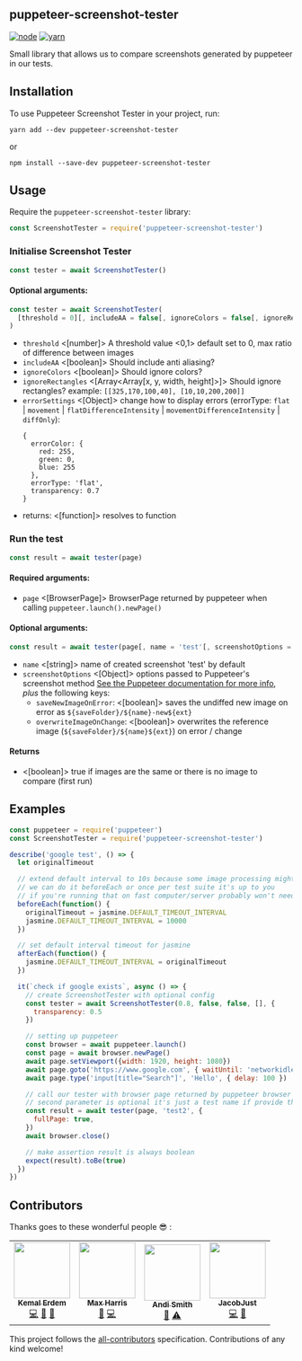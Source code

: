 puppeteer-screenshot-tester
---------------------------

[![node](https://img.shields.io/badge/node-8.9.x-brightgreen.svg)]()
[![yarn](https://img.shields.io/badge/yarn-1.x-brightgreen.svg)]()

Small library that allows us to compare screenshots generated by puppeteer in our tests.

Installation
--------------
To use Puppeteer Screenshot Tester in your project, run:
```
yarn add --dev puppeteer-screenshot-tester
```

or

```
npm install --save-dev puppeteer-screenshot-tester
```

Usage
-------------
Require the `puppeteer-screenshot-tester` library:

```js
const ScreenshotTester = require('puppeteer-screenshot-tester')
```

### Initialise Screenshot Tester

```js
const tester = await ScreenshotTester()
```

#### Optional arguments:
```js
const tester = await ScreenshotTester(
  [threshold = 0][, includeAA = false[, ignoreColors = false[, ignoreRectangles = [] [, errorSettings = Object]]]]
)
```

- `threshold` <[number]> A threshold value <0,1> default set to 0, max ratio of difference between images
- `includeAA` <[boolean]> Should include anti aliasing?
- `ignoreColors` <[boolean]> Should ignore colors?
- `ignoreRectangles` <[Array<Array[x, y, width, height]>]> Should ignore rectangles? example: `[[325,170,100,40], [10,10,200,200]]`
- `errorSettings` <[Object]> change how to display errors (errorType: `flat` | `movement` | `flatDifferenceIntensity` | `movementDifferenceIntensity` | `diffOnly`):
    ```
    {
      errorColor: {
        red: 255,
        green: 0,
        blue: 255
      },
      errorType: 'flat',
      transparency: 0.7
    }
    ```
- returns: <[function]> resolves to function

### Run the test

```js
const result = await tester(page)
```

#### Required arguments:
- `page` <[BrowserPage]> BrowserPage returned by puppeteer when calling `puppeteer.launch().newPage()`

#### Optional arguments:
```js
const result = await tester(page[, name = 'test'[, screenshotOptions = {}]])
```

- `name` <[string]> name of created screenshot 'test' by default
- `screenshotOptions` <[Object]> options passed to Puppeteer's screenshot method [See the Puppeteer documentation for more info](https://github.com/GoogleChrome/puppeteer/blob/master/docs/api.md#pagescreenshotoptions), _plus_ the following keys:
  - `saveNewImageOnError`: <[boolean]> saves the undiffed new image on error as `${saveFolder}/${name}-new${ext}`
  - `overwriteImageOnChange`: <[boolean]> overwrites the reference image (`${saveFolder}/${name}${ext}`) on error / change 

#### Returns
- <[boolean]> true if images are the same or there is no image to compare (first run)

Examples
----------------

```javascript
const puppeteer = require('puppeteer')
const ScreenshotTester = require('puppeteer-screenshot-tester')

describe('google test', () => {
  let originalTimeout

  // extend default interval to 10s because some image processing might take some time
  // we can do it beforeEach or once per test suite it's up to you
  // if you're running that on fast computer/server probably won't need to do that
  beforeEach(function() {
    originalTimeout = jasmine.DEFAULT_TIMEOUT_INTERVAL
    jasmine.DEFAULT_TIMEOUT_INTERVAL = 10000
  })

  // set default interval timeout for jasmine
  afterEach(function() {
    jasmine.DEFAULT_TIMEOUT_INTERVAL = originalTimeout
  })

  it(`check if google exists`, async () => {
    // create ScreenshotTester with optional config
    const tester = await ScreenshotTester(0.8, false, false, [], {
      transparency: 0.5
    })

    // setting up puppeteer
    const browser = await puppeteer.launch()
    const page = await browser.newPage()
    await page.setViewport({width: 1920, height: 1080})
    await page.goto('https://www.google.com', { waitUntil: 'networkidle0' })
    await page.type('input[title="Search"]', 'Hello', { delay: 100 })

    // call our tester with browser page returned by puppeteer browser
    // second parameter is optional it's just a test name if provide that's filename
    const result = await tester(page, 'test2', {
      fullPage: true,
    })
    await browser.close()

    // make assertion result is always boolean
    expect(result).toBe(true)
  })
})
```

## Contributors

Thanks goes to these wonderful people :sunglasses: :

<!-- ALL-CONTRIBUTORS-LIST:START - Do not remove or modify this section -->
<!-- prettier-ignore-start -->
<!-- markdownlint-disable -->
<table>
  <tr>
    <td align="center"><a href="https://github.com/burnpiro"><img src="https://avatars0.githubusercontent.com/u/3284639?v=4" width="100px;" alt=""/><br /><sub><b>Kemal Erdem</b></sub></a><br /><a href="https://github.com/burnpiro/puppeteer-screenshot-tester/commits?author=burnpiro" title="Code">💻</a> <a href="https://github.com/burnpiro/puppeteer-screenshot-tester/commits?author=burnpiro" title="Documentation">📖</a> <a href="https://github.com/burnpiro/puppeteer-screenshot-tester/pulls?q=is%3Apr+reviewed-by%3Aburnpiro" title="Reviewed Pull Requests">👀</a></td>
    <td align="center"><a href="https://github.com/maxharris9"><img src="https://avatars0.githubusercontent.com/u/3769985?v=4" width="100px;" alt=""/><br /><sub><b>Max Harris</b></sub></a><br /><a href="https://github.com/burnpiro/puppeteer-screenshot-tester/issues?q=author%3Amaxharris9" title="Bug reports">🐛</a> <a href="https://github.com/burnpiro/puppeteer-screenshot-tester/commits?author=maxharris9" title="Code">💻</a></td>
    <td align="center"><a href="http://www.andismith.com"><img src="https://avatars2.githubusercontent.com/u/426677?v=4" width="100px;" alt=""/><br /><sub><b>Andi Smith</b></sub></a><br /><a href="https://github.com/burnpiro/puppeteer-screenshot-tester/commits?author=andismith" title="Documentation">📖</a> <a href="https://github.com/burnpiro/puppeteer-screenshot-tester/commits?author=andismith" title="Tests">⚠️</a></td>
    <td align="center"><a href="https://github.com/JacobJust"><img src="https://avatars2.githubusercontent.com/u/442674?v=4" width="100px;" alt=""/><br /><sub><b>JacobJust</b></sub></a><br /><a href="https://github.com/burnpiro/puppeteer-screenshot-tester/commits?author=JacobJust" title="Code">💻</a> <a href="https://github.com/burnpiro/puppeteer-screenshot-tester/commits?author=JacobJust" title="Documentation">📖</a></td>
  </tr>
</table>

<!-- markdownlint-enable -->
<!-- prettier-ignore-end -->
<!-- ALL-CONTRIBUTORS-LIST:END -->

This project follows the [all-contributors](https://github.com/kentcdodds/all-contributors) specification. Contributions of any kind welcome!